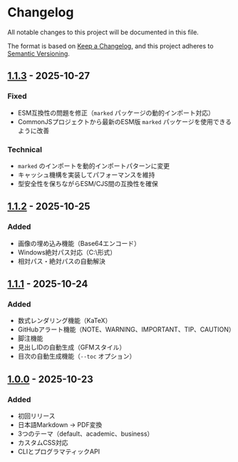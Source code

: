 # Changelog

All notable changes to this project will be documented in this file.

The format is based on [Keep a Changelog](https://keepachangelog.com/en/1.0.0/),
and this project adheres to [Semantic Versioning](https://semver.org/spec/v2.0.0.html).

## [1.1.3] - 2025-10-27

### Fixed
- ESM互換性の問題を修正（`marked` パッケージの動的インポート対応）
- CommonJSプロジェクトから最新のESM版 `marked` パッケージを使用できるように改善

### Technical
- `marked` のインポートを動的インポートパターンに変更
- キャッシュ機構を実装してパフォーマンスを維持
- 型安全性を保ちながらESM/CJS間の互換性を確保

## [1.1.2] - 2025-10-25

### Added
- 画像の埋め込み機能（Base64エンコード）
- Windows絶対パス対応（C:\形式）
- 相対パス・絶対パスの自動解決

## [1.1.1] - 2025-10-24

### Added
- 数式レンダリング機能（KaTeX）
- GitHubアラート機能（NOTE、WARNING、IMPORTANT、TIP、CAUTION）
- 脚注機能
- 見出しIDの自動生成（GFMスタイル）
- 目次の自動生成機能（`--toc` オプション）

## [1.0.0] - 2025-10-23

### Added
- 初回リリース
- 日本語Markdown → PDF変換
- 3つのテーマ（default、academic、business）
- カスタムCSS対応
- CLIとプログラマティックAPI

[1.1.3]: https://github.com/j2masamitu/md2pdf-ja/compare/v1.1.2...v1.1.3
[1.1.2]: https://github.com/j2masamitu/md2pdf-ja/compare/v1.1.1...v1.1.2
[1.1.1]: https://github.com/j2masamitu/md2pdf-ja/compare/v1.0.0...v1.1.1
[1.0.0]: https://github.com/j2masamitu/md2pdf-ja/releases/tag/v1.0.0
